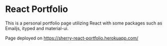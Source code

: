 # React Portfolio

This is a personal portfolio page utilizing React with some packages such as Emailjs, ityped and material-ui.

Page deployed on https://sherry-react-portfolio.herokuapp.com/
